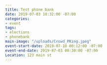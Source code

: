 ```yaml
---
title: Test phone bank
date: 2019-07-03 18:32:00 -07:00
categories:
- event
tags:
- elections
- phonebank
main-image: "/uploads/Crowd_PKing.jpeg"
event-start-date: 2019-07-10 00:12:00 -07:00
event-end-date: 2019-07-03 00:30:00 -07:00
Location: 123 main st
---
```


